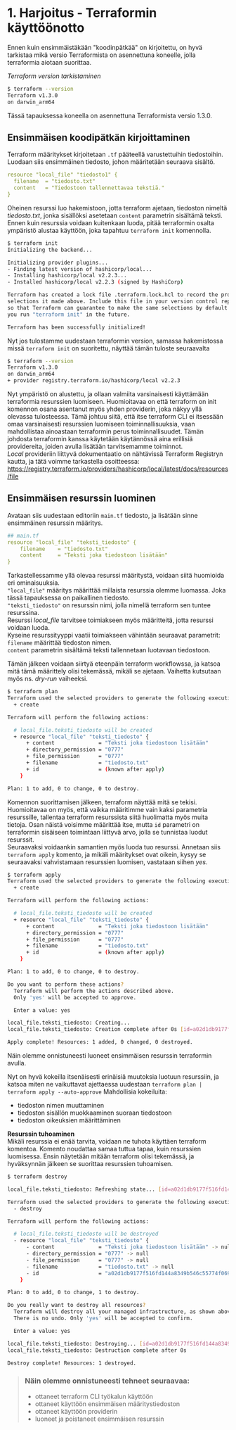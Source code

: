 # 1. Harjoitus - Terraformin käyttöönotto

Ennen kuin ensimmäistäkään "koodinpätkää" on kirjoitettu, on hyvä tarkistaa mikä versio Terraformista on asennettuna koneelle, jolla terraformia aiotaan suorittaa.

*Terraform version tarkistaminen*  

```sh
$ terraform --version
Terraform v1.3.0
on darwin_arm64
```

Tässä tapauksessa koneella on asennettuna Terraformista versio 1.3.0.

## Ensimmäisen koodipätkän kirjoittaminen
Terraform määritykset kirjoitetaan `.tf` pääteellä varustettuihin tiedostoihin.  
Luodaan siis ensimmäinen tiedosto, johon määritetään seuraava sisältö.

```yaml
resource "local_file" "tiedosto1" {
  filename  = "tiedosto.txt"
  content   = "Tiedostoon tallennettavaa tekstiä."
}
```

Oheinen resurssi luo hakemistoon, jotta terraform ajetaan, tiedoston nimeltä _tiedosto.txt_, jonka sisällöksi asetetaan `content` parametrin sisältämä teksti.  
Ennen kuin resurssia voidaan kuitenkaan luoda, pitää terraformin osalta ympäristö alustaa käyttöön, joka tapahtuu `terraform init` komennolla.

```sh
$ terraform init
Initializing the backend...

Initializing provider plugins...
- Finding latest version of hashicorp/local...
- Installing hashicorp/local v2.2.3...
- Installed hashicorp/local v2.2.3 (signed by HashiCorp)

Terraform has created a lock file .terraform.lock.hcl to record the provider
selections it made above. Include this file in your version control repository
so that Terraform can guarantee to make the same selections by default when
you run "terraform init" in the future.

Terraform has been successfully initialized!
```

Nyt jos tulostamme uudestaan terraformin version, samassa hakemistossa missä `terraform init` on suoritettu, näyttää tämän tuloste seuraavalta
```sh
$ terraform --version
Terraform v1.3.0
on darwin_arm64
+ provider registry.terraform.io/hashicorp/local v2.2.3
```  
Nyt ympäristö on alustettu, ja ollaan valmiita varsinaisesti käyttämään terraformia resurssien luomiseen.
Huomioitavaa on että terraform on init komennon osana asentanut myös yhden providerin, joka näkyy yllä olevassa tulosteessa.
Tämä johtuu siitä, että itse terraform CLI ei itsessään omaa varsinaisesti resurssien luomiseen toiminnallisuuksia, vaan mahdollistaa ainoastaan terraformin perus toiminnallisuudet. Tämän johdosta terraformin kanssa käytetään käytännössä aina erillisiä providereita, joiden avulla lisätään tarvitsemamme toiminnot.  
*Local* provideriin liittyvä dokumentaatio on nähtävissä Terraform Registryn kautta, ja tätä voimme tarkastella osoitteessa: <https://registry.terraform.io/providers/hashicorp/local/latest/docs/resources/file>

## Ensimmäisen resurssin luominen
Avataan siis uudestaan editoriin `main.tf` tiedosto, ja lisätään sinne ensimmäinen resurssin määritys.
```yaml
## main.tf
resource "local_file" "teksti_tiedosto" {
    filename    = "tiedosto.txt"
    content     = "Teksti joka tiedostoon lisätään"
}
```

Tarkastellessamme yllä olevaa resurssi määritystä, voidaan siitä huomioida eri ominaisuuksia.  
`"local_file"` määritys määrittää millaista resurssia olemme luomassa. Joka tässä tapauksessa on paikallinen tiedosto.  
`"teksti_tiedosto"` on resurssin nimi, jolla nimellä terraform sen tuntee resurssina.  
Resurssi *local_file* tarvitsee toimiakseen myös määritteitä, jotta resurssi voidaan luoda.  
Kyseine resurssityyppi vaatii toimiakseen vähintään seuraavat parametrit:
`filename` määrittää tiedoston nimen.  
`content` parametrin sisältämä teksti tallennetaan luotavaan tiedostoon.

Tämän jälkeen voidaan siirtyä eteenpäin terraform workflowssa, ja katsoa mitä tämä määrittely olisi tekemässä, mikäli se ajetaan. Vaihetta kutsutaan myös ns. *dry-run* vaiheeksi.
```sh
$ terraform plan
Terraform used the selected providers to generate the following execution plan. Resource actions are indicated with the following symbols:
  + create

Terraform will perform the following actions:

  # local_file.teksti_tiedosto will be created
  + resource "local_file" "teksti_tiedosto" {
      + content              = "Teksti joka tiedostoon lisätään"
      + directory_permission = "0777"
      + file_permission      = "0777"
      + filename             = "tiedosto.txt"
      + id                   = (known after apply)
    }

Plan: 1 to add, 0 to change, 0 to destroy.
```
Komennon suorittamisen jälkeen, terraform näyttää mitä se tekisi. Huomioitavaa on myös, että vaikka määritimme vain kaksi parametria resurssille, tallentaa terraform resurssista siitä huolimatta myös muita tietoja. Osan näistä voisimme määrittää itse, mutta `id` parametri on terraformin sisäiseen toimintaan liittyvä arvo, jolla se tunnistaa luodut resurssit.  
Seuraavaksi voidaankin samantien myös luoda tuo resurssi. Annetaan siis `terraform apply` komento, ja mikäli määritykset ovat oikein, kysyy se seuraavaksi vahvistamaan resurssien luomisen, vastataan siihen _yes_.
```sh
$ terraform apply
Terraform used the selected providers to generate the following execution plan. Resource actions are indicated with the following symbols:
  + create

Terraform will perform the following actions:

  # local_file.teksti_tiedosto will be created
  + resource "local_file" "teksti_tiedosto" {
      + content              = "Teksti joka tiedostoon lisätään"
      + directory_permission = "0777"
      + file_permission      = "0777"
      + filename             = "tiedosto.txt"
      + id                   = (known after apply)
    }

Plan: 1 to add, 0 to change, 0 to destroy.

Do you want to perform these actions?
  Terraform will perform the actions described above.
  Only 'yes' will be accepted to approve.

  Enter a value: yes

local_file.teksti_tiedosto: Creating...
local_file.teksti_tiedosto: Creation complete after 0s [id=a02d1db9177f516fd144a8349b546c55774f0695]

Apply complete! Resources: 1 added, 0 changed, 0 destroyed.
```
Näin olemme onnistuneesti luoneet ensimmäisen resurssin terraformin avulla.

Nyt on hyvä kokeilla itsenäisesti erinäisiä muutoksia luotuun resurssiin, ja katsoa miten ne vaikuttavat ajettaessa uudestaan `terraform plan | terraform apply --auto-approve`
Mahdollisia kokeiluita:
- tiedoston nimen muuttaminen
- tiedoston sisällön muokkaaminen suoraan tiedostoon
- tiedoston oikeuksien määrittäminen

**Resurssin tuhoaminen**  
Mikäli resurssia ei enää tarvita, voidaan ne tuhota käyttäen terraform komentoa. Komento noudattaa samaa tuttua tapaa, kuin resurssien luomisessa. Ensin näytetään mitään terraform olisi tekemässä, ja hyväksynnän jälkeen se suorittaa resurssien tuhoamisen.
```sh
$ terraform destroy

local_file.teksti_tiedosto: Refreshing state... [id=a02d1db9177f516fd144a8349b546c55774f0695]

Terraform used the selected providers to generate the following execution plan. Resource actions are indicated with the following symbols:
  - destroy

Terraform will perform the following actions:

  # local_file.teksti_tiedosto will be destroyed
  - resource "local_file" "teksti_tiedosto" {
      - content              = "Teksti joka tiedostoon lisätään" -> null
      - directory_permission = "0777" -> null
      - file_permission      = "0777" -> null
      - filename             = "tiedosto.txt" -> null
      - id                   = "a02d1db9177f516fd144a8349b546c55774f0695" -> null
    }

Plan: 0 to add, 0 to change, 1 to destroy.

Do you really want to destroy all resources?
  Terraform will destroy all your managed infrastructure, as shown above.
  There is no undo. Only 'yes' will be accepted to confirm.

  Enter a value: yes

local_file.teksti_tiedosto: Destroying... [id=a02d1db9177f516fd144a8349b546c55774f0695]
local_file.teksti_tiedosto: Destruction complete after 0s

Destroy complete! Resources: 1 destroyed.
```

> ### Näin olemme onnistuneesti tehneet seuraavaa:
>- ottaneet terraform CLI työkalun käyttöön
>- ottaneet käyttöön ensimmäisen määritystiedoston
>- ottaneet käyttöön providerin
>- luoneet ja poistaneet ensimmäisen resurssin
